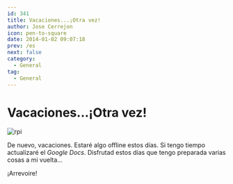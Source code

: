 ```yaml
---
id: 341
title: Vacaciones...¡Otra vez!
author: Jose Cerrejon
icon: pen-to-square
date: 2014-01-02 09:07:18
prev: /es
next: false
category:
  - General
tag:
  - General
---
```


# Vacaciones...¡Otra vez!

![rpi](/images/01_RaspberryPi.jpg)

De nuevo, vacaciones. Estaré algo offline estos días. Si tengo tiempo actualizaré el *Google Docs*. Disfrutad estos días que tengo preparada varias cosas a mi vuelta...

¡Arrevoire!